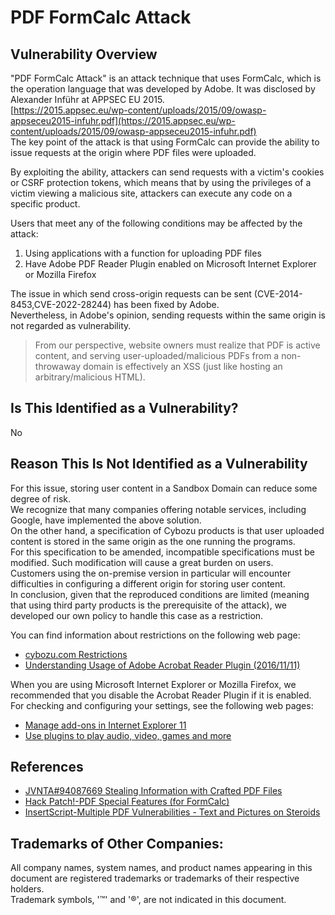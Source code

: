 PDF FormCalc Attack
====

## Vulnerability Overview

"PDF FormCalc Attack" is an attack technique that uses FormCalc, which is the operation language that was developed by Adobe. It was disclosed by Alexander Inführ at APPSEC EU 2015.  
[https://2015.appsec.eu/wp-content/uploads/2015/09/owasp-appseceu2015-infuhr.pdf](https://2015.appsec.eu/wp-content/uploads/2015/09/owasp-appseceu2015-infuhr.pdf)  
The key point of the attack is that using FormCalc can provide the ability to issue requests at the origin where PDF files were uploaded.  

By exploiting the ability, attackers can send requests with a victim's cookies or CSRF protection tokens, which means that by using the privileges of a victim viewing a malicious site, attackers can execute any code on a specific product.  

Users that meet any of the following conditions may be affected by the attack:

1. Using applications with a function for uploading PDF files  
2. Have Adobe PDF Reader Plugin enabled on Microsoft Internet Explorer or Mozilla Firefox

The issue in which send cross-origin requests can be sent (CVE-2014-8453,CVE-2022-28244) has been fixed by Adobe.  
Nevertheless, in Adobe's opinion, sending requests within the same origin is not regarded as vulnerability.  

> From our perspective, website owners must realize that PDF is active content, and serving user-uploaded/malicious PDFs from a non-throwaway domain is effectively an XSS (just like hosting an arbitrary/malicious HTML).

## Is This Identified as a Vulnerability?
No

## Reason This Is Not Identified as a Vulnerability
For this issue, storing user content in a Sandbox Domain can reduce some degree of risk.   
We recognize that many companies offering notable services, including Google, have implemented the above solution.  
On the other hand, a specification of Cybozu products is that user uploaded content is stored in the same origin as the one running the programs.  
For this specification to be amended, incompatible specifications must be modified. Such modification will cause a great burden on users.  
Customers using the on-premise version in particular will encounter difficulties in configuring a different origin for storing user content.  
In conclusion, given that the reproduced conditions are limited (meaning that using third party products is the prerequisite of the attack), we developed our own policy to handle this case as a restriction.  

You can find information about restrictions on the following web page:  
* [cybozu.com Restrictions](https://www.cybozu.com/jp/service/restrictions.html)  
* [Understanding Usage of Adobe Acrobat Reader Plugin (2016/11/11)](https://cs.cybozu.co.jp/2016/006288.html)  

When you are using Microsoft Internet Explorer or Mozilla Firefox, we recommended that you disable the Acrobat Reader Plugin if it is enabled. For checking and configuring your settings, see the following web pages:  

* [Manage add-ons in Internet Explorer 11](https://support.microsoft.com/ja-jp/help/17447/windows-internet-explorer-11-manage-add-ons)  
* [Use plugins to play audio, video, games and more](https://support.mozilla.org/ja/kb/use-plugins-play-audio-video-games)

## References
* [JVNTA#94087669 Stealing Information with Crafted PDF Files](https://jvn.jp/ta/JVNTA94087669/)
* [Hack Patch!-PDF Special Features (for FormCalc)](https://shhnjk.blogspot.jp/2016/10/pdfformcalc.html)  
* [InsertScript-Multiple PDF Vulnerabilities - Text and Pictures on Steroids](http://insert-script.blogspot.jp/2014/12/multiple-pdf-vulnerabilites-text-and.html)

## Trademarks of Other Companies:
All company names, system names, and product names appearing in this document are registered trademarks or trademarks of their respective holders.  
Trademark symbols, '™' and '®', are not indicated in this document.  
